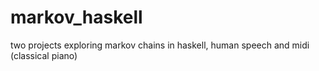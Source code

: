 # markov_haskell
two projects exploring markov chains in haskell, human speech and midi (classical piano) 
